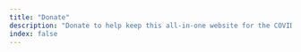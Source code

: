 ```yaml
---
title: "Donate"
description: "Donate to help keep this all-in-one website for the COVID-19 coronavirus pandemic alive!"
index: false
---
```


